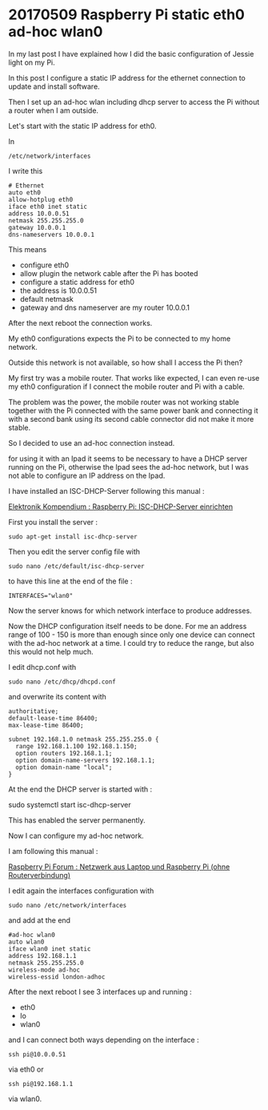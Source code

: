 # 20170509 Raspberry Pi static eth0 ad-hoc wlan0

In my last post I have explained how I did the basic configuration of Jessie light on my Pi.

In this post I configure a static IP address for the ethernet connection to update and install software.

Then I set up an ad-hoc wlan including dhcp server to access the Pi without a router when I am outside.

Let's start with the static IP address for eth0.

In

    /etc/network/interfaces

I write this

    # Ethernet
    auto eth0
    allow-hotplug eth0
    iface eth0 inet static
    address 10.0.0.51
    netmask 255.255.255.0
    gateway 10.0.0.1
    dns-nameservers 10.0.0.1

This means

* configure eth0
* allow plugin the network cable after the Pi has booted
* configure a static address for eth0
* the address is 10.0.0.51
* default netmask
* gateway and dns nameserver are my router 10.0.0.1

After the next reboot the connection works.

My eth0 configurations expects the Pi to be connected to my home network.

Outside this network is not available, so how shall I access the Pi then?

My first try was a mobile router. That works like expected, I can even re-use my eth0 configuration if I connect the mobile router and Pi with a cable.

The problem was the power, the mobile router was not working stable together with the Pi connected with the same power bank and connecting it with a second bank using its second cable connector did not make it more stable.

So I decided to use an ad-hoc connection instead.

for using it with an Ipad it seems to be necessary to have a DHCP server running on the Pi, otherwise the Ipad sees the ad-hoc network, but I was not able to configure an IP address on the Ipad.

I have installed an ISC-DHCP-Server following this manual :

[Elektronik Kompendium : Raspberry Pi: ISC-DHCP-Server einrichten](https://www.elektronik-kompendium.de/sites/raspberry-pi/2202021.htm)

First you install the server :

    sudo apt-get install isc-dhcp-server

Then you edit the server config file with

    sudo nano /etc/default/isc-dhcp-server

to have this line at the end of the file :

    INTERFACES="wlan0"

Now the server knows for which network interface to produce addresses.

Now the DHCP configuration itself needs to be done. For me an address range of 100 - 150 is more than enough since only one device can connect with the ad-hoc network at a time. I could try to reduce the range, but also this would not help much.

I edit dhcp.conf with

    sudo nano /etc/dhcp/dhcpd.conf

and overwrite its content with

    authoritative;
    default-lease-time 86400;
    max-lease-time 86400;

    subnet 192.168.1.0 netmask 255.255.255.0 {
      range 192.168.1.100 192.168.1.150;
      option routers 192.168.1.1;
      option domain-name-servers 192.168.1.1;
      option domain-name "local";
    }

At the end the DHCP server is started with :

sudo systemctl start isc-dhcp-server


This has enabled the server permanently.

Now I can configure my ad-hoc network.

I am following this manual :

[Raspberry Pi Forum : Netzwerk aus Laptop und Raspberry Pi (ohne Routerverbindung)](http://www.forum-raspberrypi.de/Thread-netzwerk-aus-laptop-und-raspberry-pi-ohne-routerverbindung?page=4)

I edit again the interfaces configuration with

    sudo nano /etc/network/interfaces

and add at the end

    #ad-hoc wlan0
    auto wlan0
    iface wlan0 inet static
    address 192.168.1.1
    netmask 255.255.255.0
    wireless-mode ad-hoc
    wireless-essid london-adhoc

After the next reboot I see 3 interfaces up and running :

* eth0
* lo
* wlan0

and I can connect both ways depending on the interface :

    ssh pi@10.0.0.51

via eth0 or

    ssh pi@192.168.1.1

via wlan0.
